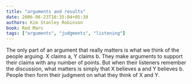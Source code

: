 ```yaml
---
title: "arguments and results"
date: 2006-06-23T16:35:04+05:30
authors: Kim Stanley Robinson
book: Red Mars
tags: ["arguments", "judgments", "listening"]
---
```

The only part of an argument that really matters is what we think of the people arguing. X claims a, Y claims b. They make arguments to support their claims with any number of points. But when their listeners remember the discussion, what matters is simply that X believes a and Y believes b. People then form their judgment on what they think of X and Y.
